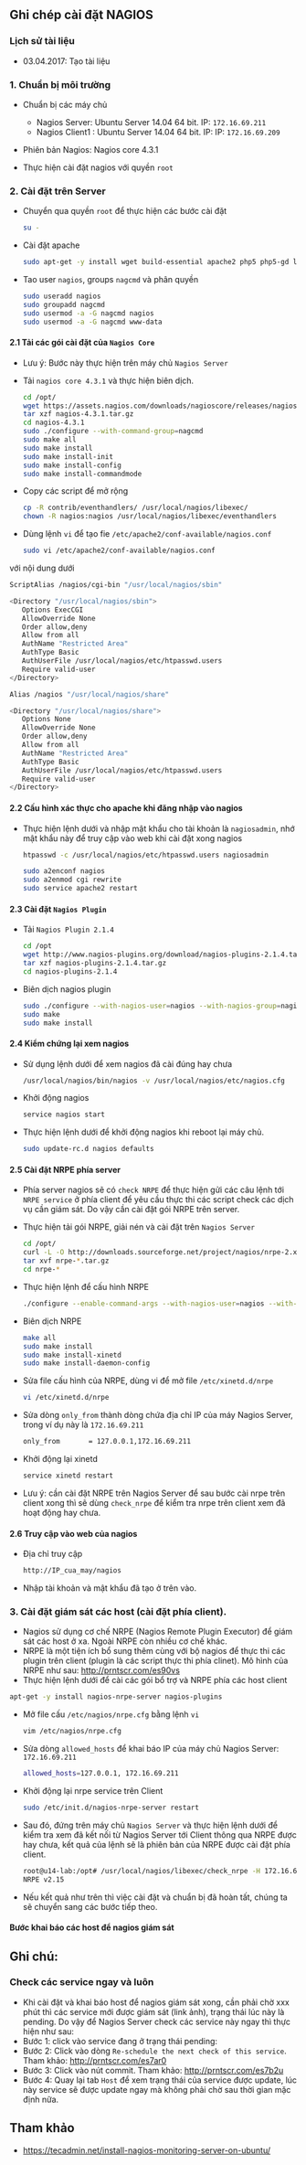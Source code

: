 ﻿## Ghi chép cài đặt NAGIOS

### Lịch sử tài liệu
- 03.04.2017: Tạo tài liệu

### 1. Chuẩn bị môi trường

- Chuẩn bị các máy chủ
  - Nagios Server: Ubuntu Server 14.04 64 bit. IP: `172.16.69.211`
  - Nagios Client1 : Ubuntu Server 14.04 64 bit. IP: IP: `172.16.69.209`
  
 - Phiên bản Nagios: Nagios core 4.3.1
 - Thực hiện cài đặt nagios với quyền `root` 
 
### 2. Cài đặt trên Server

- Chuyển qua quyền `root` để thực hiện các bước cài đặt
  ```sh
  su - 
  ```

- Cài đặt apache
  ```sh
  sudo apt-get -y install wget build-essential apache2 php5 php5-gd libgd-dev unzip apache2-utils libgd2-xpm-dev openssl libssl-dev xinetd
  ```

- Tao user `nagios`, groups `nagcmd` và phân quyền 
  ```sh
  sudo useradd nagios
  sudo groupadd nagcmd
  sudo usermod -a -G nagcmd nagios
  sudo usermod -a -G nagcmd www-data
  ```

####  2.1 Tải các gói cài đặt của `Nagios Core`
- Lưu ý: Bước này thực hiện trên máy chủ `Nagios Server`
- Tải `nagios core 4.3.1` và thực hiện biên dịch.
  ```sh
  cd /opt/
  wget https://assets.nagios.com/downloads/nagioscore/releases/nagios-4.3.1.tar.gz
  tar xzf nagios-4.3.1.tar.gz
  cd nagios-4.3.1
  sudo ./configure --with-command-group=nagcmd
  sudo make all
  sudo make install
  sudo make install-init
  sudo make install-config
  sudo make install-commandmode
  ```
- Copy các script để mở rộng 
  ```sh
  cp -R contrib/eventhandlers/ /usr/local/nagios/libexec/
  chown -R nagios:nagios /usr/local/nagios/libexec/eventhandlers
  ```

- Dùng lệnh `vi` để tạo fie `/etc/apache2/conf-available/nagios.conf`
  ```sh
  sudo vi /etc/apache2/conf-available/nagios.conf
  ```

với nội dung dưới
  ```sh
  ScriptAlias /nagios/cgi-bin "/usr/local/nagios/sbin"

  <Directory "/usr/local/nagios/sbin">
     Options ExecCGI
     AllowOverride None
     Order allow,deny
     Allow from all
     AuthName "Restricted Area"
     AuthType Basic
     AuthUserFile /usr/local/nagios/etc/htpasswd.users
     Require valid-user
  </Directory>

  Alias /nagios "/usr/local/nagios/share"

  <Directory "/usr/local/nagios/share">
     Options None
     AllowOverride None
     Order allow,deny
     Allow from all
     AuthName "Restricted Area"
     AuthType Basic
     AuthUserFile /usr/local/nagios/etc/htpasswd.users
     Require valid-user
  </Directory>
  ```

#### 2.2 Cấu hình xác thực cho apache khi đăng nhập vào nagios

- Thực hiện lệnh dưới và nhập mật khẩu cho tài khoản là `nagiosadmin`, nhớ mật khẩu này để truy cập vào web khi cài đặt xong nagios 
  ```sh
  htpasswd -c /usr/local/nagios/etc/htpasswd.users nagiosadmin
  ```
  
  ```sh
  sudo a2enconf nagios
  sudo a2enmod cgi rewrite
  sudo service apache2 restart
  ```

#### 2.3 Cài đặt `Nagios Plugin`

- Tải `Nagios Plugin 2.1.4`
  ```sh
  cd /opt
  wget http://www.nagios-plugins.org/download/nagios-plugins-2.1.4.tar.gz
  tar xzf nagios-plugins-2.1.4.tar.gz
  cd nagios-plugins-2.1.4
  ```

- Biên dịch nagios plugin
  ```sh
  sudo ./configure --with-nagios-user=nagios --with-nagios-group=nagios
  sudo make
  sudo make install
  ```
  
#### 2.4 Kiểm chứng lại xem nagios
 
- Sử dụng lệnh dưới để xem nagios đã cài đúng hay chưa
  ```sh
  /usr/local/nagios/bin/nagios -v /usr/local/nagios/etc/nagios.cfg
  ```
   
- Khởi động nagios
  ```sh
  service nagios start
  ```

- Thực hiện lệnh dưới để khởi động nagios khi reboot lại máy chủ.
  ```sh
  sudo update-rc.d nagios defaults
  ```

#### 2.5 Cài đặt NRPE phía server 
- Phía server nagios sẽ có `check NRPE` để thực hiện gửi các câu lệnh tới `NRPE service` ở phía client để yêu cầu thực thi các script check các dịch vụ cần giám sát. Do vậy cần cài đặt gói NRPE trên server.
- Thực hiện tải gói NRPE, giải nén và cài đặt trên `Nagios Server`

  ```sh
  cd /opt/
  curl -L -O http://downloads.sourceforge.net/project/nagios/nrpe-2.x/nrpe-2.15/nrpe-2.15.tar.gz
  tar xvf nrpe-*.tar.gz
  cd nrpe-*
  ```

- Thực hiện lệnh để cấu hình NRPE
  ```sh
  ./configure --enable-command-args --with-nagios-user=nagios --with-nagios-group=nagios --with-ssl=/usr/bin/openssl --with-ssl-lib=/usr/lib/x86_64-linux-gnu
  ```

- Biên dịch NRPE 
  ```sh
  make all
  sudo make install
  sudo make install-xinetd
  sudo make install-daemon-config
  ```
  
- Sửa file cấu hình của NRPE, dùng vi để mở file `/etc/xinetd.d/nrpe`
  ```sh
  vi /etc/xinetd.d/nrpe
  ```

- Sửa dòng `only_from` thành dòng chứa địa chỉ IP của máy Nagios Server, trong ví dụ này là `172.16.69.211`
  ```sh
  only_from       = 127.0.0.1,172.16.69.211
  ```

- Khởi động lại xinetd
  ```sh
  service xinetd restart
  ```

- Lưu ý: cần cài đặt NRPE trên Nagios Server để sau bước cài nrpe trên client xong thì sẽ dùng `check_nrpe` để kiểm tra  nrpe trên client xem đã hoạt động hay chưa.
  
#### 2.6 Truy cập vào web của nagios
 
- Địa chỉ truy cập
  ```sh
  http://IP_cua_may/nagios
  ```
 
- Nhập tài khoản và mật khẩu đã tạo ở trên vào.
 

### 3. Cài đặt giám sát các host (cài đặt phía client).
- Nagios sử dụng cơ chế NRPE (Nagios Remote Plugin Executor) để giám sát các host ở xa. Ngoài NRPE còn nhiều cơ chế khác.
- NRPE là một tiện ích bổ sung thêm cùng với bộ nagios để thực thi các plugin trên client (plugin là các script thực thi phía clinet). Mô hình của NRPE như sau: http://prntscr.com/es90vs
- Thực hiện lệnh dưới để cài các gói bổ trợ và NRPE phía các host client
```sh
apt-get -y install nagios-nrpe-server nagios-plugins
```

- Mở file cấu `/etc/nagios/nrpe.cfg` bằng lệnh `vi`
  ```sh
  vim /etc/nagios/nrpe.cfg
  ```

- Sửa dòng `allowed_hosts` để khai báo IP của máy chủ Nagios Server: `172.16.69.211`
  ```sh
  allowed_hosts=127.0.0.1, 172.16.69.211
  ```
  
- Khởi động lại nrpe service trên Client 
  ```sh
  sudo /etc/init.d/nagios-nrpe-server restart
  ```
  
- Sau đó, đứng trên máy chủ `Nagios Server` và thực hiện lệnh dưới để kiểm tra xem đã kết nối từ Nagios Server tới Client thông qua NRPE được hay chưa, kết quả của lệnh sẽ là phiên bản của NRPE được cài đặt phía client.
  ```sh
  root@u14-lab:/opt# /usr/local/nagios/libexec/check_nrpe -H 172.16.69.209
  NRPE v2.15
  ```

- Nếu kết quả như trên thì việc cài đặt và chuẩn bị đã hoàn tất, chúng ta sẽ chuyển sang các bước tiếp theo.
  
#### Bước khai báo các host để nagios giám sát 

## Ghi chú:

### Check các service ngay và luôn
- Khi cài đặt và khai báo host để nagios giám sát xong, cần phải chờ xxx phút thì các service mới được giám sát (link ảnh), trạng thái lúc này là pending. Do vậy để Nagios Server check các service này ngay thì thực hiện như sau:
- Bước 1: click vào service đang ở trạng thái pending: 
- Bước 2: Click vào dòng `Re-schedule the next check of this service`. Tham khảo: http://prntscr.com/es7ar0
- Bước 3: Click vào nút commit. Tham khảo: http://prntscr.com/es7b2u
- Bước 4: Quay lại tab `Host` để xem trạng thái của service được update, lúc này service sẽ được update ngay mà không phải chờ sau thời gian mặc định nữa.
 
## Tham khảo
- https://tecadmin.net/install-nagios-monitoring-server-on-ubuntu/
 
